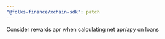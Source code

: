```yaml
---
"@folks-finance/xchain-sdk": patch
---
```


Consider rewards apr when calculating net apr/apy on loans
